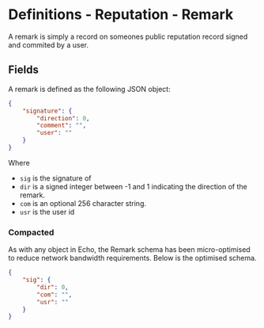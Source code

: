 # Definitions - Reputation - Remark

A remark is simply a record on someones public reputation record signed and commited by a user.

## Fields

A remark is defined as the following JSON object:

```json
{
    "signature": {
        "direction": 0,
        "comment": "",
        "user": ""   
    }
}
```

Where 
- `sig` is the signature of
- `dir` is a signed integer between -1 and 1 indicating the direction of the remark.
- `com` is an optional 256 character string.
- `usr` is the user id

### Compacted

As with any object in Echo, the Remark schema has been micro-optimised to reduce network bandwidth requirements. Below is the optimised schema.

```json
{
    "sig": {
        "dir": 0,
        "com": "",
        "usr": ""   
    }
}
```